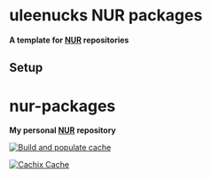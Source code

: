 # uleenucks NUR packages

**A template for [NUR](https://github.com/nix-community/NUR) repositories**

## Setup

# nur-packages

**My personal [NUR](https://github.com/nix-community/NUR) repository**

<!-- Remove this if you don't use github actions -->
[![Build and populate cache](https://github.com/uleenucks/nurpkgs/actions/workflows/build.yml/badge.svg?branch=master)](https://github.com/uleenucks/nurpkgs/actions/workflows/build.yml)

[![Cachix Cache](https://img.shields.io/badge/cachix-uleenucks-blue.svg)](https://uleenucks.cachix.org)
